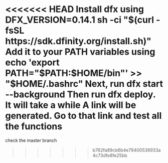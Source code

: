 <<<<<<< HEAD
Install dfx using DFX_VERSION=0.14.1 sh -ci "$(curl -fsSL https://sdk.dfinity.org/install.sh)"
Add it to your PATH variables using echo 'export PATH="$PATH:$HOME/bin"' >> "$HOME/.bashrc"
Next, run dfx start --background
Then run dfx deploy. It will take a while
A link will be generated. Go to that link and test all the functions
=======
check the master branch
>>>>>>> b762fa89cb6b4e79400536933a4c73dfe8fe25bb
